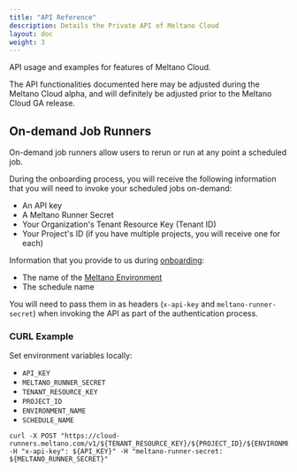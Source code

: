 ```yaml
---
title: "API Reference"
description: Details the Private API of Meltano Cloud
layout: doc
weight: 3
---
```


API usage and examples for features of Meltano Cloud.

The API functionalities documented here may be adjusted during the Meltano Cloud alpha, and will definitely be adjusted prior to the Meltano Cloud GA release.

## On-demand Job Runners

On-demand job runners allow users to rerun or run at any point a scheduled job.

During the onboarding process, you will receive the following information that you will need to invoke your scheduled jobs on-demand:
- An API key
- A Meltano Runner Secret
- Your Organization's Tenant Resource Key (Tenant ID)
- Your Project's ID (if you have multiple projects, you will receive one for each)

Information that you provide to us during [onboarding](/onboarding/#step-1-submit-project-onboarding-information):
- The name of the [Meltano Environment](/concepts/environments)
- The schedule name

You will need to pass them in as headers (`x-api-key` and `meltano-runner-secret`) when invoking the API as part of the authentication process.

### CURL Example

Set environment variables locally:
- `API_KEY`
- `MELTANO_RUNNER_SECRET`
- `TENANT_RESOURCE_KEY`
- `PROJECT_ID`
- `ENVIRONMENT_NAME`
- `SCHEDULE_NAME`

```
curl -X POST "https://cloud-runners.meltano.com/v1/${TENANT_RESOURCE_KEY}/${PROJECT_ID}/${ENVIRONMENT_NAME}/${SCHEDULE_NAME}" -H "x-api-key": ${API_KEY}" -H "meltano-runner-secret: ${MELTANO_RUNNER_SECRET}"
```
